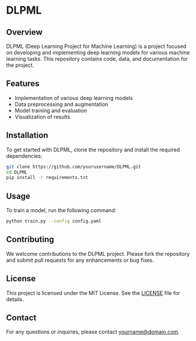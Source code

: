 # DLPML

## Overview
DLPML (Deep Learning Project for Machine Learning) is a project focused on developing and implementing deep learning models for various machine learning tasks. This repository contains code, data, and documentation for the project.

## Features
- Implementation of various deep learning models
- Data preprocessing and augmentation
- Model training and evaluation
- Visualization of results

## Installation
To get started with DLPML, clone the repository and install the required dependencies:

```bash
git clone https://github.com/yourusername/DLPML.git
cd DLPML
pip install -r requirements.txt
```

## Usage
To train a model, run the following command:

```bash
python train.py --config config.yaml
```

## Contributing
We welcome contributions to the DLPML project. Please fork the repository and submit pull requests for any enhancements or bug fixes.

## License
This project is licensed under the MIT License. See the [LICENSE](LICENSE) file for details.

## Contact
For any questions or inquiries, please contact [yourname@domain.com](mailto:yourname@domain.com).
